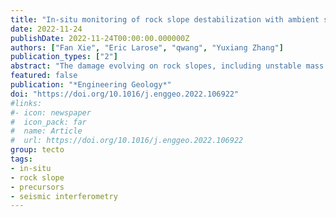 ```yaml
---
title: "In-situ monitoring of rock slope destabilization with ambient seismic noise interferometry in southwest China"
date: 2022-11-24
publishDate: 2022-11-24T00:00:00.000000Z
authors: ["Fan Xie", "Eric Larose", "qwang", "Yuxiang Zhang"]
publication_types: ["2"]
abstract: "The damage evolving on rock slopes, including unstable mass failure events, is expected to be associated with a rigidity loss of geomaterials. Therefore, velocity changes (dv/v) inferred from ambient noise interferometry allow remotely assessing the damage state of the slope. However, the time scale and amplitude of the dv/v evolution associated with the slope destabilizations are not well known, and their detection and characterization require both high precision and high temporal resolution in dv/v. We herein report an in-situ one-year monitoring of the dv/v on the slow-moving Pubugou rock slope with a high temporal resolution up to 20-min by using two seismic stations in the mountainous region of Sichuan, China, where the slope is affected by both earthquakes and rainfall. The results confirm the feasibility of (1) detecting a possible precursor dv/v drop (−0.5%) ∼40 min before a slope destabilization; (2) characterizing the dv/v caused by the superimposed effects of moderate earthquakes and rainfall; and (3) quantifying the daily dv/v fluctuations of the slope caused by the environmental thermal forcing through thermoelastic effects. In addition, the measurement error and the detectable depth resolution of the dv/v are also addressed in this study. Finally, we suggest the high-resolution technique as a complementary means to be used for operational rock slope damage surveillance in the future."
featured: false
publication: "*Engineering Geology*"
doi: "https://doi.org/10.1016/j.enggeo.2022.106922"
#links:
#- icon: newspaper
#  icon_pack: far
#  name: Article
#  url: https://doi.org/10.1016/j.enggeo.2022.106922
group: tecto
tags:
- in-situ
- rock slope
- precursors
- seismic interferometry
---
```


